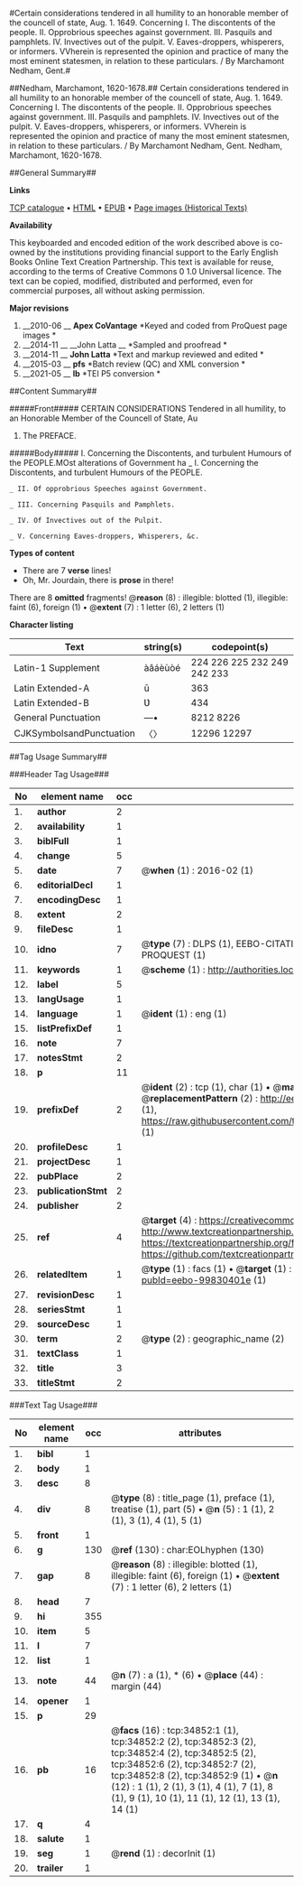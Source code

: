 #Certain considerations tendered in all humility to an honorable member of the councell of state, Aug. 1. 1649. Concerning I. The discontents of the people. II. Opprobrious speeches against government. III. Pasquils and pamphlets. IV. Invectives out of the pulpit. V. Eaves-droppers, whisperers, or informers. VVherein is represented the opinion and practice of many the most eminent statesmen, in relation to these particulars. / By Marchamont Nedham, Gent.#

##Nedham, Marchamont, 1620-1678.##
Certain considerations tendered in all humility to an honorable member of the councell of state, Aug. 1. 1649. Concerning I. The discontents of the people. II. Opprobrious speeches against government. III. Pasquils and pamphlets. IV. Invectives out of the pulpit. V. Eaves-droppers, whisperers, or informers. VVherein is represented the opinion and practice of many the most eminent statesmen, in relation to these particulars. / By Marchamont Nedham, Gent.
Nedham, Marchamont, 1620-1678.

##General Summary##

**Links**

[TCP catalogue](http://www.ota.ox.ac.uk/tcp/)  • 
[HTML](http://tei.it.ox.ac.uk/tcp/Texts-HTML/free/A52/A52752.html)  • 
[EPUB](http://tei.it.ox.ac.uk/tcp/Texts-EPUB/free/A52/A52752.epub) • 
[Page images (Historical Texts)](https://historicaltexts.jisc.ac.uk/eebo-99830401e)

**Availability**

This keyboarded and encoded edition of the work described above is co-owned by the
    institutions providing financial support to the Early English Books Online Text Creation
    Partnership. This text is available for reuse, according to the terms of  Creative Commons 0 1.0 Universal
    licence. The text can be copied, modified, distributed and performed, even for commercial
    purposes, all without asking permission.

**Major revisions**

1. __2010-06 __ __Apex CoVantage__ *Keyed and coded from ProQuest page images *
1. __2014-11 __ __John Latta __ *Sampled and proofread *
1. __2014-11 __ __John Latta__ *Text and markup reviewed and edited *
1. __2015-03 __ __pfs__ *Batch review (QC) and XML conversion *
1. __2021-05 __ __lb__ *TEI P5 conversion *

##Content Summary##

#####Front#####
CERTAIN CONSIDERATIONS Tendered in all humility, to an Honorable Member of the Councell of State, Au
1. The PREFACE.

#####Body#####
I. Concerning the Discontents, and turbulent Humours of the PEOPLE.MOst alterations of Government ha
    _ I. Concerning the Discontents, and turbulent Humours of the PEOPLE.

    _ II. Of opprobrious Speeches against Government.

    _ III. Concerning Pasquils and Pamphlets.

    _ IV. Of Invectives out of the Pulpit.

    _ V. Concerning Eaves-droppers, Whisperers, &c.

**Types of content**

  * There are 7 **verse** lines!
  * Oh, Mr. Jourdain, there is **prose** in there!

There are 8 **omitted** fragments! 
 @__reason__ (8) : illegible: blotted (1), illegible: faint (6), foreign (1)  •  @__extent__ (7) : 1 letter (6), 2 letters (1)

**Character listing**


|Text|string(s)|codepoint(s)|
|---|---|---|
|Latin-1 Supplement|àâáèùòé|224 226 225 232 249 242 233|
|Latin Extended-A|ū|363|
|Latin Extended-B|Ʋ|434|
|General Punctuation|—•|8212 8226|
|CJKSymbolsandPunctuation|〈〉|12296 12297|

##Tag Usage Summary##

###Header Tag Usage###

|No|element name|occ|attributes|
|---|---|---|---|
|1.|__author__|2||
|2.|__availability__|1||
|3.|__biblFull__|1||
|4.|__change__|5||
|5.|__date__|7| @__when__ (1) : 2016-02 (1)|
|6.|__editorialDecl__|1||
|7.|__encodingDesc__|1||
|8.|__extent__|2||
|9.|__fileDesc__|1||
|10.|__idno__|7| @__type__ (7) : DLPS (1), EEBO-CITATION (1), VID (1), EEBO-PROQUEST (1), STC (2), PROQUEST (1)|
|11.|__keywords__|1| @__scheme__ (1) : http://authorities.loc.gov/ (1)|
|12.|__label__|5||
|13.|__langUsage__|1||
|14.|__language__|1| @__ident__ (1) : eng (1)|
|15.|__listPrefixDef__|1||
|16.|__note__|7||
|17.|__notesStmt__|2||
|18.|__p__|11||
|19.|__prefixDef__|2| @__ident__ (2) : tcp (1), char (1)  •  @__matchPattern__ (2) : ([0-9\-]+):([0-9IVX]+) (1), (.+) (1)  •  @__replacementPattern__ (2) : http://eebo.chadwyck.com/downloadtiff?vid=$1&page=$2 (1), https://raw.githubusercontent.com/textcreationpartnership/Texts/master/tcpchars.xml#$1 (1)|
|20.|__profileDesc__|1||
|21.|__projectDesc__|1||
|22.|__pubPlace__|2||
|23.|__publicationStmt__|2||
|24.|__publisher__|2||
|25.|__ref__|4| @__target__ (4) : https://creativecommons.org/publicdomain/zero/1.0/ (1), http://www.textcreationpartnership.org/docs/. (1), https://textcreationpartnership.org/faq/#faq05 (1), https://github.com/textcreationpartnership (1)|
|26.|__relatedItem__|1| @__type__ (1) : facs (1)  •  @__target__ (1) : https://data.historicaltexts.jisc.ac.uk/view?pubId=eebo-99830401e (1)|
|27.|__revisionDesc__|1||
|28.|__seriesStmt__|1||
|29.|__sourceDesc__|1||
|30.|__term__|2| @__type__ (2) : geographic_name (2)|
|31.|__textClass__|1||
|32.|__title__|3||
|33.|__titleStmt__|2||


###Text Tag Usage###

|No|element name|occ|attributes|
|---|---|---|---|
|1.|__bibl__|1||
|2.|__body__|1||
|3.|__desc__|8||
|4.|__div__|8| @__type__ (8) : title_page (1), preface (1), treatise (1), part (5)  •  @__n__ (5) : 1 (1), 2 (1), 3 (1), 4 (1), 5 (1)|
|5.|__front__|1||
|6.|__g__|130| @__ref__ (130) : char:EOLhyphen (130)|
|7.|__gap__|8| @__reason__ (8) : illegible: blotted (1), illegible: faint (6), foreign (1)  •  @__extent__ (7) : 1 letter (6), 2 letters (1)|
|8.|__head__|7||
|9.|__hi__|355||
|10.|__item__|5||
|11.|__l__|7||
|12.|__list__|1||
|13.|__note__|44| @__n__ (7) : a (1), * (6)  •  @__place__ (44) : margin (44)|
|14.|__opener__|1||
|15.|__p__|29||
|16.|__pb__|16| @__facs__ (16) : tcp:34852:1 (1), tcp:34852:2 (2), tcp:34852:3 (2), tcp:34852:4 (2), tcp:34852:5 (2), tcp:34852:6 (2), tcp:34852:7 (2), tcp:34852:8 (2), tcp:34852:9 (1)  •  @__n__ (12) : 1 (1), 2 (1), 3 (1), 4 (1), 7 (1), 8 (1), 9 (1), 10 (1), 11 (1), 12 (1), 13 (1), 14 (1)|
|17.|__q__|4||
|18.|__salute__|1||
|19.|__seg__|1| @__rend__ (1) : decorInit (1)|
|20.|__trailer__|1||

